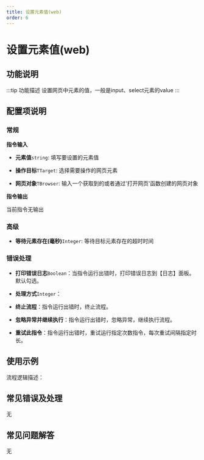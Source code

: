 ```yaml
---
title: 设置元素值(web)
order: 6
---
```


# 设置元素值(web)

## 功能说明

:::tip 功能描述
设置网页中元素的值，一般是input、select元素的value
:::

## 配置项说明

### 常规

**指令输入**

- **元素值**`string`: 填写要设置的元素值

- **操作目标**`TTarget`: 选择需要操作的网页元素

- **网页对象**`TBrowser`: 输入一个获取到的或者通过'打开网页'函数创建的网页对象


**指令输出**

当前指令无输出

### 高级

- **等待元素存在(毫秒)**`Integer`: 等待目标元素存在的超时时间

### 错误处理

- **打印错误日志**`Boolean`：当指令运行出错时，打印错误日志到【日志】面板。默认勾选。

- **处理方式**`Integer`：

 - **终止流程**：指令运行出错时，终止流程。

 - **忽略异常并继续执行**：指令运行出错时，忽略异常，继续执行流程。

 - **重试此指令**：指令运行出错时，重试运行指定次数指令，每次重试间隔指定时长。

## 使用示例

流程逻辑描述：

## 常见错误及处理

无

## 常见问题解答

无

